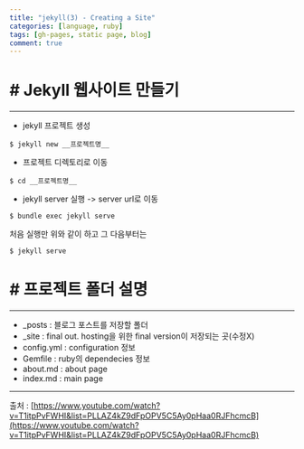 ```yaml
---
title: "jekyll(3) - Creating a Site"
categories: [language, ruby]
tags: [gh-pages, static page, blog]
comment: true
---
```


# # Jekyll 웹사이트 만들기

---

- jekyll 프로젝트 생성

```
$ jekyll new __프로젝트명__
```

- 프로젝트 디렉토리로 이동

```
$ cd __프로젝트명__
```

- jekyll server 실행 -> server url로 이동

```
$ bundle exec jekyll serve
```

처음 실행만 위와 같이 하고 그 다음부터는

```
$ jekyll serve
```

# # 프로젝트 폴더 설명

---

- \_posts : 블로그 포스트를 저장할 폴더
- \_site : final out. hosting을 위한 final version이 저장되는 곳(수정X)
- config.yml : configuration 정보
- Gemfile : ruby의 dependecies 정보
- about.md : about page
- index.md : main page

---

출처 : [https://www.youtube.com/watch?v=T1itpPvFWHI&list=PLLAZ4kZ9dFpOPV5C5Ay0pHaa0RJFhcmcB](https://www.youtube.com/watch?v=T1itpPvFWHI&list=PLLAZ4kZ9dFpOPV5C5Ay0pHaa0RJFhcmcB)
